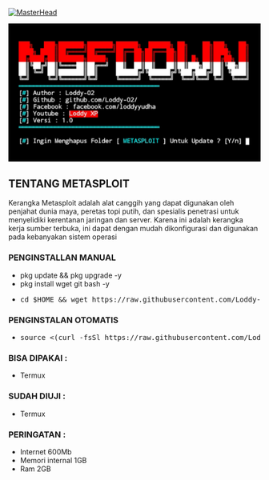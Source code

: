 [![MasterHead](https://1.bp.blogspot.com/-7A4WynwLsMw/XbBpCXG8fHI/AAAAAAAAMt4/uOa1bpLskYgrwGbllhSu2SDj_Mig8SXJQCLcBGAsYHQ/s1600/2000_600px.gif)](https://rishavchanda.io)
<p align="center"><img src="https://github.com/Loddy-02/msfdown/blob/main/image/20220519_013057.png" alt="error">

## TENTANG METASPLOIT

Kerangka Metasploit adalah alat canggih yang dapat digunakan oleh penjahat dunia maya, peretas topi putih, dan spesialis penetrasi untuk menyelidiki kerentanan jaringan dan server. Karena ini adalah kerangka kerja sumber terbuka, ini dapat dengan mudah dikonfigurasi dan digunakan pada kebanyakan sistem operasi

### PENGINSTALLAN MANUAL

* pkg update && pkg upgrade -y
* pkg install wget git bash -y
* <pre>cd $HOME && wget https://raw.githubusercontent.com/Loddy-02/msfdown/main/msfdown.sh -q;bash msfdown.sh</pre>

### PENGINSTALAN OTOMATIS

* <pre>source <(curl -fsSl https://raw.githubusercontent.com/Loddy-02/msfdown/main/auto.sh)</pre>

### BISA DIPAKAI :

* Termux

### SUDAH DIUJI :

* Termux

### PERINGATAN :

* Internet 600Mb
* Memori internal 1GB
* Ram 2GB
